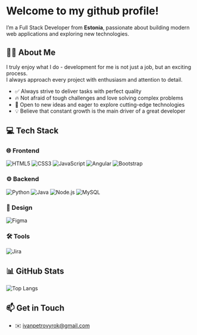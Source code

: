 # Welcome to my github profile!
I’m a Full Stack Developer from **Estonia**, passionate about building modern web applications and exploring new technologies.  

## 👨‍💻 About Me
I truly enjoy what I do - development for me is not just a job, but an exciting process.  
I always approach every project with enthusiasm and attention to detail.  

- ✅ Always strive to deliver tasks with perfect quality  
- 🔥 Not afraid of tough challenges and love solving complex problems  
- 🚀 Open to new ideas and eager to explore cutting-edge technologies  
- 💡 Believe that constant growth is the main driver of a great developer  

## 💻 Tech Stack  

### 🌐 Frontend  
![HTML5](https://img.shields.io/badge/HTML5-E34F26?style=for-the-badge&logo=html5&logoColor=fff) ![CSS3](https://img.shields.io/badge/CSS3-1572B6?style=for-the-badge&logo=css3&logoColor=fff) ![JavaScript](https://img.shields.io/badge/JavaScript-F7DF1E?style=for-the-badge&logo=javascript&logoColor=000) ![Angular](https://img.shields.io/badge/Angular-DD0031?style=for-the-badge&logo=angular&logoColor=fff) ![Bootstrap](https://img.shields.io/badge/Bootstrap-7952B3?style=for-the-badge&logo=bootstrap&logoColor=fff)  

### ⚙️ Backend  
![Python](https://img.shields.io/badge/Python-3776AB?style=for-the-badge&logo=python&logoColor=fff) ![Java](https://img.shields.io/badge/Java-007396?style=for-the-badge&logo=java&logoColor=fff) ![Node.js](https://img.shields.io/badge/Node.js-339933?style=for-the-badge&logo=node.js&logoColor=fff) ![MySQL](https://img.shields.io/badge/MySQL-4479A1?style=for-the-badge&logo=mysql&logoColor=fff)  

### 🎨 Design  
![Figma](https://img.shields.io/badge/Figma-F24E1E?style=for-the-badge&logo=figma&logoColor=fff)  

### 🛠 Tools  
![Jira](https://img.shields.io/badge/Jira-0052CC?style=for-the-badge&logo=jira&logoColor=fff)  

## 📊 GitHub Stats  
![Top Langs](https://github-readme-stats.vercel.app/api/top-langs/?username=KRAKENN8&layout=compact&theme=tokyonight)  

## 📫 Get in Touch  
- ✉️ ivanpetrovyrok@gmail.com  
